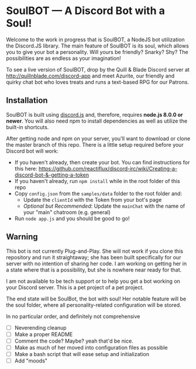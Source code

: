 # SoulBOT — A Discord Bot with a Soul!

Welcome to the work in progress that is SoulBOT, a NodeJS bot utilization the Discord.JS library.  The main feature of SoulBOT is its soul, which allows you to give your bot a personality.  Will yours be friendly?  Snarky?  Shy?  The possibilities are as endless as your imagination!

To see a live version of SoulBOT, drop by the Quill & Blade Discord server at http://quillnblade.com/discord-app and meet Azurite, our friendly and quirky chat bot who loves treats and runs a text-based RPG for our Patrons.

## Installation

SoulBOT is built using [discord.js](https://github.com/hydrabolt/discord.js/) and, therefore, requires **node.js 8.0.0 or newer**.  You will also need npm to install dependencies as well as utilize the built-in shortcuts.

After getting node and npm on your server, you'll want to download or clone the master branch of this repo.  There is a little setup required before your Discord bot will work:

- If you haven't already, then create your bot.  You can find instructions for this here: https://github.com/reactiflux/discord-irc/wiki/Creating-a-discord-bot-&-getting-a-token
- If you haven't already, run `npm install` while in the root folder of this repo
- Copy `config.json` from the `samples/data` folder to the root folder and:
  - Update the `clientId` with the Token from your bot's page
  - *Optional but Recommended*: Update the `mainChat` with the name of your "main" chatroom (e.g. general)
- Run `node app.js` and you should be good to go!

## Warning

This bot is not currently Plug-and-Play.  She will not work if you clone this repository and run it straightaway; she has been built specifically for our server with no intention of sharing her code.  I am working on getting her in a state where that is a possibility, but she is nowhere near ready for that.

I am not available to be tech support or to help you get a bot working on your Discord server.  This is a pet project of a pet project.

The end state will be SoulBot, the bot with soul!  Her notable feature will be the soul folder, where all personality-related configuration will be stored.

In no particular order, and definitely not comprehensive
- [ ] Neverending cleanup
- [ ] Make a proper README
- [ ] Comment the code?  Maybe?  yeah that'd be nice.
- [ ] Make as much of her moved into configuration files as possible
- [ ] Make a bash script that will ease setup and initialization
- [ ] Add "moods"
